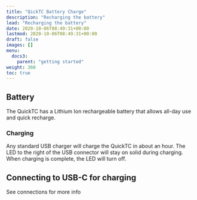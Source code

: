 ```yaml
---
title: "QickTC Battery Charge"
description: "Recharging the battery"
lead: "Recharging the battery"
date: 2020-10-06T08:49:31+00:00
lastmod: 2020-10-06T08:49:31+00:00
draft: false
images: []
menu:
  docs3:
    parent: "getting started"
weight: 360
toc: true
---
```


## Battery

The QuickTC has a Lithium Ion rechargeable battery that allows all-day use and quick recharge.

### Charging

Any standard USB charger will charge the QuickTC in about an hour. The LED to the right of the USB connector will stay on solid during charging. When charging is complete, the LED will turn off.

## Connecting to USB-C for charging

See connections for more info
